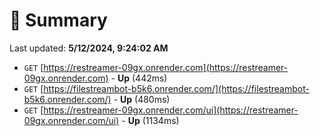 # 📖 Summary
Last updated: **5/12/2024, 9:24:02 AM**

- `GET` [https://restreamer-09gx.onrender.com](https://restreamer-09gx.onrender.com) - **Up** (442ms)
- `GET` [https://filestreambot-b5k6.onrender.com/](https://filestreambot-b5k6.onrender.com/) - **Up** (480ms)
- `GET` [https://restreamer-09gx.onrender.com/ui](https://restreamer-09gx.onrender.com/ui) - **Up** (1134ms)
